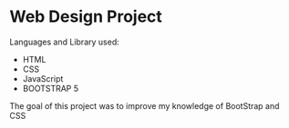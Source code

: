 ﻿# Web Design Project

Languages and Library used:

- HTML
- CSS
- JavaScript
- BOOTSTRAP 5

The goal of this project was to improve my knowledge of BootStrap and CSS
